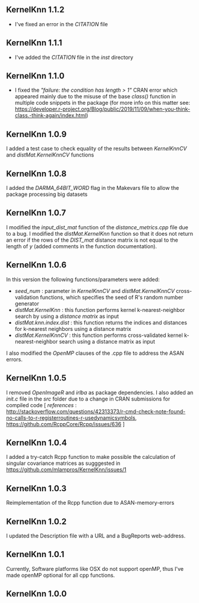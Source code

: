 
## KernelKnn 1.1.2

* I've fixed an error in the *CITATION* file


## KernelKnn 1.1.1

* I've added the *CITATION* file in the *inst* directory


## KernelKnn 1.1.0

* I fixed the *"failure: the condition has length > 1"* CRAN error which appeared mainly due to the misuse of the base *class()* function in multiple code snippets in the package (for more info on this matter see: https://developer.r-project.org/Blog/public/2019/11/09/when-you-think-class.-think-again/index.html)


## KernelKnn 1.0.9

I added a test case to check equality of the results between *KernelKnnCV* and *distMat.KernelKnnCV* functions


## KernelKnn 1.0.8

I added the *DARMA_64BIT_WORD* flag in the Makevars file to allow the package processing big datasets


## KernelKnn 1.0.7

I modified the *input_dist_mat* function of the *distance_metrics.cpp* file due to a bug.
I modified  the *distMat.KernelKnn* function so that it does not return an error if the rows of the *DIST_mat* distance matrix is not equal to the length of *y* (added comments in the function documentation).


## KernelKnn 1.0.6

In this version the following functions/parameters were added:

* *seed_num* : parameter in *KernelKnnCV* and *distMat.KernelKnnCV* cross-validation functions, which specifies the seed of R's random number generator 
* *distMat.KernelKnn* : this function performs kernel k-nearest-neighbor search by using a *distance matrix* as input
* *distMat.knn.index.dist* : this function returns the indices and distances for k-nearest neighbors using a distance matrix
* *distMat.KernelKnnCV* : this function performs cross-validated kernel k-nearest-neighbor search using a distance matrix as input

I also modified the *OpenMP* clauses of the .cpp file to address the ASAN errors.


## KernelKnn 1.0.5

I removed *OpenImageR* and *irlba* as package dependencies. I also added an *init.c* file in the *src* folder due to a change in CRAN submissions for compiled code [  *references* : http://stackoverflow.com/questions/42313373/r-cmd-check-note-found-no-calls-to-r-registerroutines-r-usedynamicsymbols, https://github.com/RcppCore/Rcpp/issues/636  ]


## KernelKnn 1.0.4

I added a try-catch Rcpp function to make possible the calculation of singular covariance matrices as sugggested in https://github.com/mlampros/KernelKnn/issues/1


## KernelKnn 1.0.3

Reimplementation of the Rcpp function due to ASAN-memory-errors


## KernelKnn 1.0.2

I updated the Description file with a URL and a BugReports web-address.


## KernelKnn 1.0.1

Currently, Software platforms like OSX do not support openMP, thus I've made openMP optional for all cpp functions.


## KernelKnn 1.0.0




